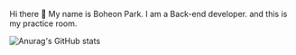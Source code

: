 Hi there 👋 My name is Boheon Park. I am a Back-end developer. and this is my practice room.

![Anurag's GitHub stats](https://github-readme-stats.vercel.app/api?username=gjsdldi23&show_icons=true&theme=radical)

<!--
**Boheon/Boheon** is a ✨ _special_ ✨ repository because its `README.md` (this file) appears on your GitHub profile.

Here are some ideas to get you started:

- 🔭 I’m currently working on ...
- 🌱 I’m currently learning ...
- 👯 I’m looking to collaborate on ...
- 🤔 I’m looking for help with ...
- 💬 Ask me about ...
- 📫 How to reach me: ...
- 😄 Pronouns: ...
- ⚡ Fun fact: ...
-->
